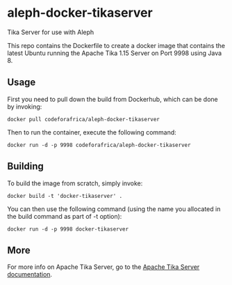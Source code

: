 # aleph-docker-tikaserver

Tika Server for use with Aleph

This repo contains the Dockerfile to create a docker image that contains the latest Ubuntu running the Apache Tika 1.15 Server on Port 9998 using Java 8.


## Usage

First you need to pull down the build from Dockerhub, which can be done by invoking:

    docker pull codeforafrica/aleph-docker-tikaserver

Then to run the container, execute the following command:

    docker run -d -p 9998 codeforafrica/aleph-docker-tikaserver

## Building

To build the image from scratch, simply invoke:

    docker build -t 'docker-tikaserver' .
   
You can then use the following command (using the name you allocated in the build command as part of -t option):

    docker run -d -p 9998 docker-tikaserver
    
## More

For more info on Apache Tika Server, go to the [Apache Tika Server documentation](http://wiki.apache.org/tika/TikaJAXRS).
